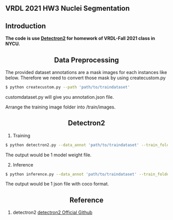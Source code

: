 ## VRDL 2021 HW3 Nuclei Segmentation
## Introduction
**The code is use [Detectron2](https://github.com/facebookresearch/detectron2) for homework of VRDL-Fall 2021 class in NYCU.**
## <div align="center">Data Preprocessing</div>
The provided dataset annotations are a mask images for each instances like below. Therefore we need to convert those mask by using createcustom.py
 ```bash
 $ python createcustom.py --path 'path/to/traindataset'

```
customdataset.py will give you annotation.json file. 

Arrange the training image folder into /train/images.


## <div align="center">Detectron2</div>
1. Training
 ```bash
 $ python detectron2.py --data_annot 'path/to/traindataset' --train_folder 'path/to/trainfolder' --output_dir 'path/to/output_dir' --modelzoo 'COCO-InstanceSegmentation/mask_rcnn_X_101_32x8d_FPN_3x.yaml' --output_modelweight 'outputfilename'

```
The output would be 1 model weight file.

2. Inference

 ```bash
 $ python inference.py --data_annot 'path/to/traindataset' --train_folder 'path/to/trainfolder' --path_test 'path/to/test_folder' --output_dir 'path/to/output_dir' --modelzoo 'COCO-InstanceSegmentation/mask_rcnn_X_101_32x8d_FPN_3x.yaml' --modelweight 'modelweightname'

```

The output would be 1 json file with coco format.

## <div align="center">Reference</div>
1. detectron2 [detectron2 Official Github](https://github.com/facebookresearch/detectron2) 
